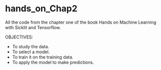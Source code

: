 # hands_on_Chap2
All the code from the chapter one of the book Hands on Machine Learning with Sicklit and Tensorflow.

OBJECTIVES:

- To study the data.
- To select a model.
- To train it on the training data.
- To apply the model to make predictions.
